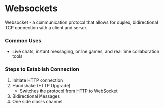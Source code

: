# Websockets

Websocket - a communication protocol that allows for duplex, bidirectional TCP connection with a client and server.

### Common Uses
- Live chats, instant messaging, online games, and real time collaboration tools

### Steps to Establish Connection
1. Initiate HTTP connection
2. Handshake (HTTP Upgrade)
    - Switches the protocol from HTTP to WebSocket
3. Bidirectional Messages
4. One side closes channel

